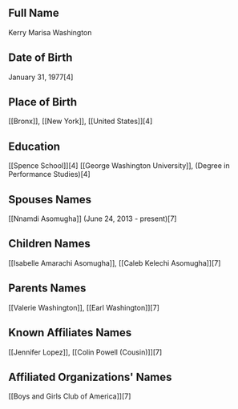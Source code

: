 ## Full Name
Kerry Marisa Washington

## Date of Birth
January 31, 1977[4]

## Place of Birth
[[Bronx]], [[New York]], [[United States]][4]

## Education
[[Spence School]][4]
[[George Washington University]], (Degree in Performance Studies)[4]

## Spouses Names
[[Nnamdi Asomugha]] (June 24, 2013 - present)[7]

## Children Names
[[Isabelle Amarachi Asomugha]], [[Caleb Kelechi Asomugha]][7]

## Parents Names
[[Valerie Washington]], [[Earl Washington]][7]

## Known Affiliates Names
[[Jennifer Lopez]], [[Colin Powell (Cousin)]][7]

## Affiliated Organizations' Names
[[Boys and Girls Club of America]][7]
